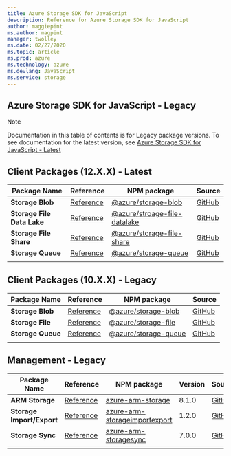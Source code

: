 ```yaml
---
title: Azure Storage SDK for JavaScript
description: Reference for Azure Storage SDK for JavaScript
author: maggiepint
ms.author: magpint
manager: twolley
ms.date: 02/27/2020
ms.topic: article
ms.prod: azure
ms.technology: azure
ms.devlang: JavaScript
ms.service: storage
---
```


## Azure Storage SDK for JavaScript - Legacy

> [!NOTE]
> Documentation in this table of contents is for Legacy package versions. To see documentation for the latest version, see [Azure Storage SDK for JavaScript - Latest](?view=az-js-storage-v12)


## Client Packages (12.X.X) - Latest

| Package Name | Reference | NPM package | Source |
|---|---|---|---|
| **Storage Blob** | [Reference](/javascript/api/overview/azure/storage/storage-blob-readme?view=az-storage-js-v12) | [@azure/storage-blob](https://www.npmjs.com/package/@azure/storage-blob) | [GitHub](https://github.com/Azure/azure-sdk-for-js/tree/master/sdk/storage/storage-blob) |
| **Storage File Data Lake**| [Reference](/javascript/api/overview/azure/storage/storage-file-datalake-readme?view=az-storage-js-v12) | [@azure/stroage-file-datalake](https://www.npmjs.com/package/@azure/storage-file-datalake) |[GitHub](https://github.com/Azure/azure-sdk-for-js/tree/master/sdk/storage/storage-file-datalake) |
| **Storage File Share** | [Reference](/javascript/api/overview/azure/storage/storage-file-share-readme?view=az-storage-js-v12) | [@azure/storage-file-share](https://www.npmjs.com/package/@azure/storage-file-share) | [GitHub](https://github.com/Azure/azure-sdk-for-js/tree/master/sdk/storage/storage-file-share) |
| **Storage Queue** | [Reference](/javascript/api/overview/azure/storage/storage-queue-readme?view=az-storage-js-v12) | [@azure/storage-queue](https://www.npmjs.com/package/@azure/storage-queue) | [GitHub](https://github.com/Azure/azure-sdk-for-js/tree/master/sdk/storage/storage-queue) |
|||||

## Client Packages (10.X.X) - Legacy
| Package Name | Reference | NPM package | Source |
|---|---|---|--|
| **Storage Blob** | [Reference](/javascript/api/overview/azure/storage/storage-blob-readme?view=az-storage-js-v10) | [@azure/storage-blob](https://www.npmjs.com/package/@azure/storage-blob/v/10.5.0) | [GitHub](https://github.com/Azure/azure-sdk-for-js/tree/master/sdk/storage/storage-blob) |
| **Storage File** | [Reference](/javascript/api/overview/azure/storage/storage-fileshare-readme?view=az-storage-js-v10) | [@azure/storage-file](https://www.npmjs.com/package/@azure/storage-file) | [GitHub](https://github.com/Azure/azure-sdk-for-js/tree/master/sdk/storage/storage-file-share) |
| **Storage Queue** | [Reference](/javascript/api/overview/azure/storage/storage-queue-readme?view=az-storage-js-v10) | [@azure/storage-queue](https://www.npmjs.com/package/@azure/storage-queue/v/10.3.0) | [GitHub](https://github.com/Azure/azure-sdk-for-js/tree/master/sdk/storage/storage-queue) |
|||||

## Management - Legacy

| Package Name | Reference | NPM package | Version | Source |
|---|---|---|---|---|
| **ARM Storage** | [Reference](/javascript/api/@azure/arm-storage/?view=azure-node-latest) | [azure-arm-storage](https://www.npmjs.com/package/@azure/arm-storage) | 8.1.0 | [GitHub](https://github.com/azure/azure-sdk-for-node/tree/master/lib/services/storageManagement2) |
| **Storage Import/Export** | [Reference](/javascript/api/@azure/arm-storageimportexport/?view=azure-node-latest) | [azure-arm-storageimportexport](https://www.npmjs.com/package/@azure/arm-storageimportexport) | 1.2.0 | [GitHub](https://github.com/Azure/azure-sdk-for-node/tree/master/lib/services/storageImportExportManagement) |
| **Storage Sync** | [Reference](/javascript/api/@azure/arm-storagesync/?view=azure-node-latest) | [azure-arm-storagesync](https://www.npmjs.com/package/@azure/arm-storagesync) | 7.0.0 | [GitHub](https://github.com/azure/azure-sdk-for-node/tree/master/lib/services/storagesyncManagement) |
|||||
